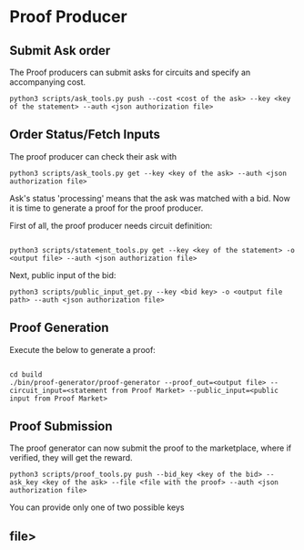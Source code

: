 # Proof Producer

## Submit Ask order

The Proof producers can submit asks for circuits and specify an accompanying cost.

```
python3 scripts/ask_tools.py push --cost <cost of the ask> --key <key of the statement> --auth <json authorization file>
```

## Order Status/Fetch Inputs

The proof producer can check their ask with

```
python3 scripts/ask_tools.py get --key <key of the ask> --auth <json authorization file>
```

Ask's status 'processing' means that the ask was matched with a bid. Now it is time to generate a proof for the proof producer.

First of all, the proof producer needs circuit definition:

```

python3 scripts/statement_tools.py get --key <key of the statement> -o <output file> --auth <json authorization file>

```

Next, public input of the bid:

```
python3 scripts/public_input_get.py --key <bid key> -o <output file path> --auth <json authorization file>
```

## Proof Generation

Execute the below to generate a proof:

```

cd build
./bin/proof-generator/proof-generator --proof_out=<output file> --circuit_input=<statement from Proof Market> --public_input=<public input from Proof Market>
```

## Proof Submission

The proof generator can now submit the proof to the marketplace, where if verified, they will get the reward.

```
python3 scripts/proof_tools.py push --bid_key <key of the bid> --ask_key <key of the ask> --file <file with the proof> --auth <json authorization file>
```

You can provide only one of two possible keys

## &#x20;file>
